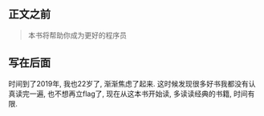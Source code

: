 

## 正文之前

> 本书将帮助你成为更好的程序员







## 写在后面

时间到了2019年, 我也22岁了, 渐渐焦虑了起来. 这时候发现很多好书我都没有认真读完一遍, 也不想再立flag了, 现在从这本书开始读, 多读读经典的书籍, 时间有限. 